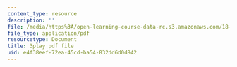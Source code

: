 ```yaml
---
content_type: resource
description: ''
file: /media/https%3A/open-learning-course-data-rc.s3.amazonaws.com/18-03sc-differential-equations-fall-2011/e4f38eef72ea45cdba54832dd6d0d842_Fo3Jq1blKk.pdf
file_type: application/pdf
resourcetype: Document
title: 3play pdf file
uid: e4f38eef-72ea-45cd-ba54-832dd6d0d842
---
```

